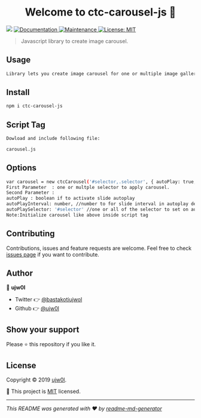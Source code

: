 <h1 align="center">Welcome to ctc-carousel-js 👋</h1>
<p>
  <img src="https://img.shields.io/badge/version-1.1.0-blue.svg?cacheSeconds=2592000" />
  <a href="https://ujw0l.github.io/carousel/">
    <img alt="Documentation" src="https://img.shields.io/badge/documentation-yes-brightgreen.svg" target="_blank" />
  </a>
  <a href="https://github.com/ujw0l/carousel.js/graphs/commit-activity">
    <img alt="Maintenance" src="https://img.shields.io/badge/Maintained%3F-yes-green.svg" target="_blank" />
  </a>
  <a href="https://github.com/ujw0l/carousel.js/blob/master/LICENSE">
    <img alt="License: MIT" src="https://img.shields.io/badge/License-MIT-yellow.svg" target="_blank" />
  </a>
</p>

> Javascript library to create image carousel.  
## Usage

```sh
Library lets you create image carousel for one or multiple image gallery
```

## Install

```sh
npm i ctc-carousel-js
```

## Script Tag

```sh
Dowload and include following file:

carousel.js 
```

## Options

```sh
var carousel = new ctcCarousel('#selector,.selector', { autoPlay: true, autoPlayInterval: number, autoPlaySelector: '#selector' });
First Parameter  : one or multple selector to apply carousel.
Second Parameter : 
autoPlay : boolean if to activate slide autoplay
autoPlayInterval: number, //number to for slide interval in autoplay default 1sec (e.g use 1000 for 1 second , 2000 for 2 seconds and so on)
autoPlaySelector: '#selector' //one or all of the selector to set on autoplay (if left empty all carousel will autoplay)
Note:Initialize carousel like above inside script tag
```




## Contributing

Contributions, issues and feature requests are welcome. Feel free to check [issues page](https://github.com/ujw0l/carousel.js/issues) if you want to contribute.

## Author

👤 **ujw0l**

* Twitter 👉 [@bastakotiujwol](https://twitter.com/bastakotiujwol)
* Github 👉 [@ujw0l](https://github.com/ujw0l)

## Show your support

Please ⭐️ this repository if you like it.

## License

Copyright © 2019 [ujw0l](https://github.com/ujw0l).

📜 This project is [MIT](https://github.com/ujw0l/carousel.js/blob/master/LICENSE) licensed.

***
_This README was generated with ❤️ by [readme-md-generator](https://github.com/kefranabg/readme-md-generator)_